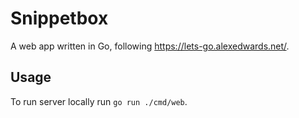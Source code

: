 # Snippetbox

A web app written in Go, following https://lets-go.alexedwards.net/.

## Usage

To run server locally run `go run ./cmd/web`.
